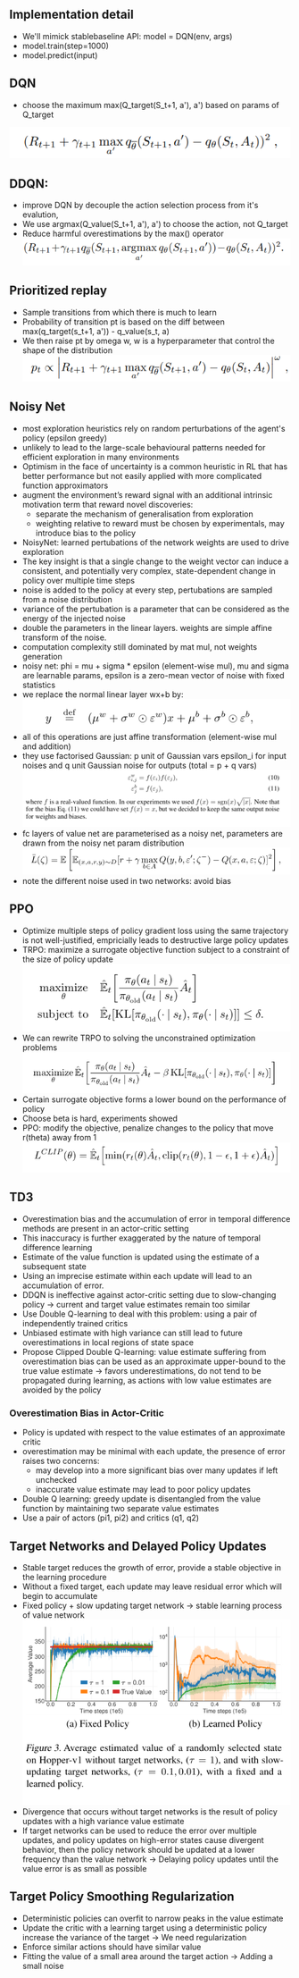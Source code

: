 ## Implementation detail

- We'll mimick stablebaseline API: model = DQN(env, args)
- model.train(step=1000)
- model.predict(input)

## DQN

- choose the maximum max(Q_target(S_t+1, a'), a') based on params of Q_target

![img.png](images/img.png)
## DDQN: 

- improve DQN by decouple the action selection process from it's evalution, 
- We use argmax(Q_value(S_t+1, a'), a') to choose the action, not Q_target
- Reduce harmful overestimations by the max() operator
![img_1.png](images/img_1.png)

## Prioritized replay

- Sample transitions from which there is much to learn
- Probability of transition pt is based on the diff between max(q_target(s_t+1, a')) - q_value(s_t, a)
- We then raise pt by omega w, w is a hyperparameter that control the shape of the distribution
![img_2.png](images/img2.png)


## Noisy Net
- most exploration heuristics rely on random perturbations of the agent's policy (epsilon greedy)
- unlikely to lead to the large-scale behavioural patterns needed for efficient exploration in many environments
- Optimism in the face of uncertainty is a common heuristic in RL that has better performance but not easily applied
with more complicated function approximators
- augment the environment’s reward signal with an additional intrinsic motivation term that reward novel discoveries:
    - separate the mechanism of generalisation from exploration
    - weighting relative to reward must be chosen by experimentals, may introduce bias to the policy
- NoisyNet: learned pertubations of the network weights are used to drive exploration
- The key insight is that a single change to the weight vector can induce a consistent, 
and potentially very complex, state-dependent change in policy over multiple time steps
- noise is added to the policy at every step, pertubations are sampled from a noise distribution
- variance of the pertubation is a parameter that can be considered as the energy of the injected noise
- double the parameters in the linear layers. weights are simple affine transform of the noise.
- computation complexity still dominated by mat mul, not weights generation
- noisy net: phi = mu + sigma * epsilon (element-wise mul), mu and sigma are learnable params, epsilon is a 
zero-mean vector of noise with fixed statistics
- we replace the normal linear layer wx+b by:
![alt text](images/image.png)
- all of this operations are just affine transformation (element-wise mul and addition)
- they use factorised Gaussian: p unit of Gaussian vars epsilon_i for input noises and q unit Gaussian noise
for outputs (total = p + q vars)
![alt text](images/image-1.png)
- fc layers of value net are parameterised as a noisy net, parameters are drawn from the noisy net param distribution
![alt text](images/image-2.png)
- note the different noise used in two networks: avoid bias

## PPO

- Optimize multiple steps of policy gradient loss using the same trajectory is not well-justified, empricially
leads to destructive large policy updates
- TRPO: maximize a surrogate objective function subject to a constraint of the size of policy update
![img.png](images/img_3.png)
- We can rewrite TRPO to solving the unconstrained optimization problems
![img_1.png](images/img_4.png)
- Certain surrogate objective forms a lower bound on the performance of policy
- Choose beta is hard, experiments showed
- PPO: modify the objective, penalize changes to the policy that move r(theta) away from 1
![img_2.png](images/img_5.png)

## TD3

- Overestimation bias and the accumulation of error in temporal difference methods are present in an actor-critic setting
- This inaccuracy is further exaggerated by the nature of temporal difference learning
- Estimate of the value function is updated using the estimate of a subsequent state
- Using an imprecise estimate within each update will lead to an accumulation of error.
- DDQN is ineffective against actor-critic setting due to slow-changing policy -> current and target
value estimates remain too similar
- Use Double Q-learning to deal with this problem: using a pair of independently trained critics
- Unbiased estimate with high variance can still lead to future overestimations in local regions of state space
- Propose Clipped Double Q-learning: value estimate suffering from overestimation bias can be used as an 
approximate upper-bound to the true value estimate -> favors underestimations, do not tend to be propagated during learning,
as actions with low value estimates are avoided by the policy

### Overestimation Bias in Actor-Critic

- Policy is updated with respect to the value estimates of an approximate critic
- overestimation may be minimal with each update, the presence of error raises two concerns:
  - may develop into a more significant bias over many updates if left unchecked
  - inaccurate value estimate may lead to poor policy updates
- Double Q learning: greedy update is disentangled from the value function by maintaining two separate value estimates
- Use a pair of actors (pi1, pi2) and critics (q1, q2)

## Target Networks and Delayed Policy Updates

- Stable target reduces the growth of error, provide a stable objective in the learning procedure
- Without a fixed target, each update may leave residual error which will begin to accumulate
- Fixed policy + slow updating target network -> stable learning process of value network
![img.png](img.png)
- Divergence that occurs without target networks is the result of policy updates with a high variance value estimate
- If target networks can be used to reduce the error over multiple updates, and policy updates on high-error states cause
divergent behavior, then the policy network should be updated at a lower frequency than the value network
-> Delaying policy updates until the value error is as small as possible

## Target Policy Smoothing Regularization

- Deterministic policies can overfit to narrow peaks in the value estimate
- Update the critic with a learning target using a deterministic policy increase the variance of the target
-> We need regularization
- Enforce similar actions should have similar value
- Fitting the value of a small area around the target action
-> Adding a small noise
